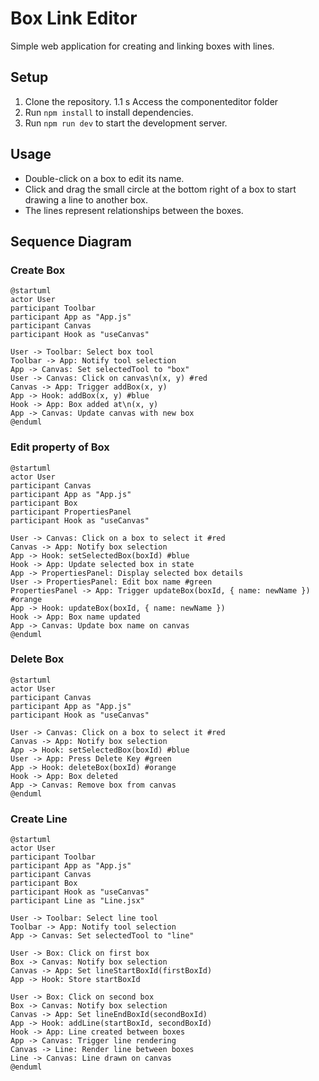 # Box Link Editor

Simple web application for creating and linking boxes with lines.

## Setup

1. Clone the repository.
   1.1 s Access the componenteditor folder
2. Run `npm install` to install dependencies.
3. Run `npm run dev` to start the development server.

## Usage

- Double-click on a box to edit its name.
- Click and drag the small circle at the bottom right of a box to start drawing a line to another box.
- The lines represent relationships between the boxes.

## Sequence Diagram

### Create Box
```plantuml
@startuml
actor User
participant Toolbar
participant App as "App.js"
participant Canvas
participant Hook as "useCanvas"

User -> Toolbar: Select box tool
Toolbar -> App: Notify tool selection
App -> Canvas: Set selectedTool to "box"
User -> Canvas: Click on canvas\n(x, y) #red
Canvas -> App: Trigger addBox(x, y)
App -> Hook: addBox(x, y) #blue
Hook -> App: Box added at\n(x, y)
App -> Canvas: Update canvas with new box
@enduml
```

### Edit property of Box
```plantuml
@startuml
actor User
participant Canvas
participant App as "App.js"
participant Box
participant PropertiesPanel
participant Hook as "useCanvas"

User -> Canvas: Click on a box to select it #red
Canvas -> App: Notify box selection
App -> Hook: setSelectedBox(boxId) #blue
Hook -> App: Update selected box in state
App -> PropertiesPanel: Display selected box details
User -> PropertiesPanel: Edit box name #green
PropertiesPanel -> App: Trigger updateBox(boxId, { name: newName }) #orange
App -> Hook: updateBox(boxId, { name: newName })
Hook -> App: Box name updated
App -> Canvas: Update box name on canvas
@enduml
```

### Delete Box
```plantuml
@startuml
actor User
participant Canvas
participant App as "App.js"
participant Hook as "useCanvas"

User -> Canvas: Click on a box to select it #red
Canvas -> App: Notify box selection
App -> Hook: setSelectedBox(boxId) #blue
User -> App: Press Delete Key #green
App -> Hook: deleteBox(boxId) #orange
Hook -> App: Box deleted
App -> Canvas: Remove box from canvas
@enduml
```

### Create Line
```plantuml
@startuml
actor User
participant Toolbar
participant App as "App.js"
participant Canvas
participant Box
participant Hook as "useCanvas"
participant Line as "Line.jsx"

User -> Toolbar: Select line tool
Toolbar -> App: Notify tool selection
App -> Canvas: Set selectedTool to "line"

User -> Box: Click on first box
Box -> Canvas: Notify box selection
Canvas -> App: Set lineStartBoxId(firstBoxId)
App -> Hook: Store startBoxId

User -> Box: Click on second box
Box -> Canvas: Notify box selection
Canvas -> App: Set lineEndBoxId(secondBoxId)
App -> Hook: addLine(startBoxId, secondBoxId)
Hook -> App: Line created between boxes
App -> Canvas: Trigger line rendering
Canvas -> Line: Render line between boxes
Line -> Canvas: Line drawn on canvas
@enduml
```